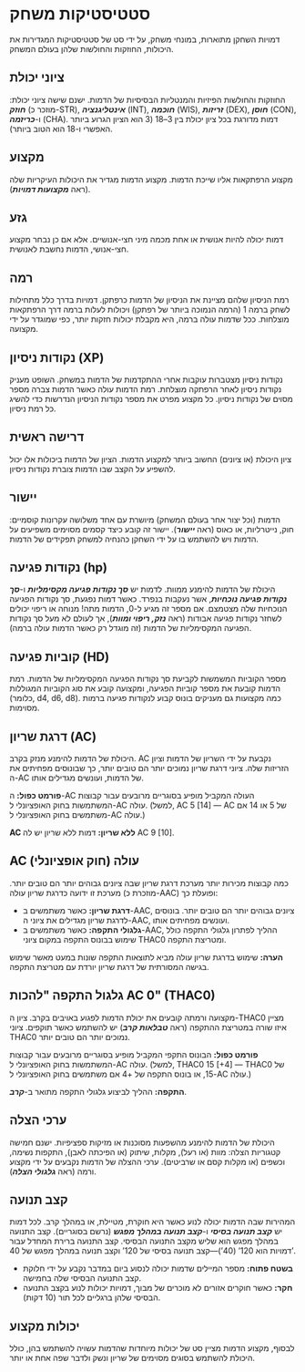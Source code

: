# סטטיסטיקות משחק

דמויות השחקן מתוארות, במונחי משחק, על ידי סט של סטטיסטיקות המגדירות את היכולות, החוזקות והחולשות שלהן בעולם המשחק.

## ציוני יכולת

החוזקות והחולשות הפיזיות והמנטליות הבסיסיות של הדמות. ישנם שישה ציוני יכולת: ***חוזק*** (מוזכר כ-STR), ***אינטליגנציה*** (INT), ***חוכמה*** (WIS), ***זריזות*** (DEX), ***חוסן*** (CON), ו-***כריזמה*** (CHA). דמות מדורגת בכל ציון יכולת בין 3–18 (3 הוא הציון הגרוע ביותר האפשרי ו-18 הוא הטוב ביותר).

## מקצוע

מקצוע הרפתקאות אליו שייכת הדמות. מקצוע הדמות מגדיר את היכולות העיקריות שלה (ראה ***מקצועות דמויות***).

## גזע

דמות יכולה להיות אנושית או אחת מכמה מיני חצי-אנושיים. אלא אם כן נבחר מקצוע חצי-אנושי, הדמות נחשבת לאנושית.

## רמה

רמת הניסיון שלהם מציינת את הניסיון של הדמות כרפתקן. דמויות בדרך כלל מתחילות לשחק ברמה 1 (הרמה הנמוכה ביותר של רפתקן) ויכולות לעלות ברמה דרך הרפתקאות מוצלחות. ככל שדמות עולה ברמה, היא מקבלת יכולות חזקות יותר, כפי שמוגדר על ידי מקצועה.

## נקודות ניסיון (XP)

נקודות ניסיון מצטברות עוקבות אחרי ההתקדמות של הדמות במשחק. השופט מעניק נקודות ניסיון לאחר הרפתקה מוצלחת. רמת הדמות עולה כאשר הדמות צברה מספר מסוים של נקודות ניסיון. כל מקצוע מפרט את מספר נקודות הניסיון הנדרשות כדי להשיג כל רמת ניסיון.

## דרישה ראשית

ציון היכולת (או ציונים) החשוב ביותר למקצוע הדמות. הציון של הדמות ביכולות אלו יכול להשפיע על הקצב שבו הדמות צוברת נקודות ניסיון.

## יישור

הדמות (וכל יצור אחר בעולם המשחק) מיושרת עם אחד משלושה עקרונות קוסמיים: חוק, נייטרליות, או כאוס (ראה ***יישור***). יישור זה קובע כיצד קסמים מסוימים משפיעים על הדמות ויש להשתמש בו על ידי השחקן כהנחיה למשחק תפקידים של הדמות.

## נקודות פגיעה (hp)

היכולת של הדמות להימנע ממוות. לדמות יש ***סך נקודות פגיעה מקסימליות*** ו-***סך נקודות פגיעה נוכחיות***, אשר נעקבות בנפרד. כאשר דמות נפגעת, סך נקודות הפגיעה הנוכחיות שלה מצטמצם. אם מספר זה מגיע ל-0, הדמות מתה! מנוחה או ריפוי יכולים לשחזר נקודות פגיעה אבודות (ראה ***נזק, ריפוי ומוות***), אך לעולם לא מעל סך נקודות הפגיעה המקסימליות של הדמות (זה מוגדל רק כאשר הדמות עולה ברמה).

## קוביות פגיעה (HD)

מספר הקוביות המשמשות לקביעת סך נקודות הפגיעה המקסימליות של הדמות. רמת הדמות קובעת את מספר קוביות הפגיעה, ומקצועה קובע את סוג הקוביות המגוללות (כלומר, d4, d6, d8). כמה מקצועות גם מעניקים בונוס קבוע לנקודות פגיעה ברמות מסוימות.

## דרגת שריון (AC)

היכולת של הדמות להימנע מנזק בקרב. AC נקבעת על ידי השריון של הדמות וציון הזריזות שלה. ציוני דרגת שריון נמוכים יותר הם טובים יותר, כך שבונוסים מפחיתים את ה-AC של הדמות, ועונשים מגדילים אותו.

**פורמט כפול:** ה-AC העולה המקביל מופיע בסוגריים מרובעים עבור קבוצות המשתמשות בחוק האופציונלי ל-AC עולה. (למשל, AC 5 [14] — AC של 5 או 14 אם משתמשים בחוק האופציונלי ל-AC עולה.)

**AC ללא שריון:** דמות ללא שריון יש לה AC 9 [10].

## AC עולה (חוק אופציונלי)

כמה קבוצות מכירות יותר מערכת דרגת שריון שבה ציונים גבוהים יותר הם טובים יותר. מערכת זו ידועה כדרגת שריון עולה (מוזכרת כ-AAC) ופועלת כך:

- **דרגת שריון:** כאשר משתמשים ב-AAC, ציונים גבוהים יותר הם טובים יותר. בונוסים לדרגת שריון מגדילים את ציוני ה-AAC, ועונשים מפחיתים אותו.
- **גלגולי התקפה:** כאשר משתמשים ב-AAC, ההליך לפתרון גלגולי התקפה כולל שימוש בבונוס התקפה במקום ציוני THAC0 ומטריצת התקפה.

**הערה:** שימוש בדרגת שריון עולה מביא לתוצאות התקפה שונות במעט מאשר שימוש בגישה המסורתית של דרגת שריון יורדת עם מטריצת התקפה.

## גלגול התקפה "להכות AC 0" (THAC0)

מקצועה ורמתה קובעים את יכולת הדמות לפגוע באויבים בקרב. ציון ה-THAC0 מציין איזו שורה במטריצת ההתקפה (ראה ***טבלאות קרב***) יש להשתמש כאשר תוקפים. ציוני THAC0 נמוכים יותר הם טובים יותר.

**פורמט כפול:** הבונוס התקפי המקביל מופיע בסוגריים מרובעים עבור קבוצות המשתמשות בחוק האופציונלי ל-AC עולה. (למשל, THAC0 15 [+4] — THAC0 של 15, או בונוס התקפה של +4 אם משתמשים בחוק האופציונלי ל-AC עולה.)

**התקפה:** ההליך לביצוע גלגולי התקפה מתואר ב-***קרב***.

## ערכי הצלה

היכולת של הדמות להימנע מהשפעות מסוכנות או מזיקות ספציפיות. ישנם חמישה קטגוריות הצלה: מוות (או רעל), מקלות, שיתוק (או הפיכתה לאבן), התקפות נשימה, וכשפים (או מקלות קסם או שרביטים). ערכי ההצלה של הדמות נקבעים על ידי מקצוע ורמה (ראה ***גלגולי הצלה***).

## קצב תנועה

המהירות שבה הדמות יכולה לנוע כאשר היא חוקרת, מטיילת, או במהלך קרב. לכל דמות יש ***קצב תנועה בסיסי*** ו-***קצב תנועה במהלך מפגש*** (נרשם בסוגריים). קצב התנועה במהלך מפגש הוא שליש מקצב התנועה הבסיסי. קצב התנועה ברירת המחדל עבור דמויות הוא 120’ (40’)—קצב תנועה בסיסי של 120’ וקצב תנועה במהלך מפגש של 40’.

- **בשטח פתוח:** מספר המיילים שדמות יכולה לנסוע ביום במדבר נקבע על ידי חלוקת קצב התנועה הבסיסי שלה בחמישה.
- **חקר:** כאשר חוקרים אזורים לא מוכרים של מבוך, דמויות יכולות לנוע בקצב התנועה הבסיסי שלהן ברגליים לכל תור (10 דקות).

## יכולות מקצוע

לבסוף, מקצוע הדמות מציין סט של יכולות מיוחדות שהדמות עשויה להשתמש בהן, כולל היכולת להשתמש בסוגים מסוימים של שריון ונשק ולדבר שפה אחת או יותר.
